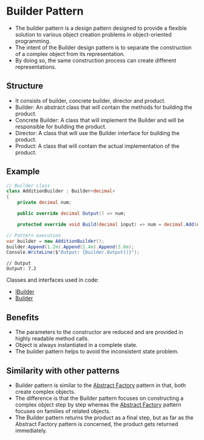 ﻿# Builder Pattern

- The builder pattern is a design pattern designed to provide a flexible solution to various object creation problems in object-oriented programming.
- The intent of the Builder design pattern is to separate the construction of a complex object from its representation.
- By doing so, the same construction process can create different representations.

## Structure

- It consists of builder, concrete builder, director and product.
- Builder: An abstract class that will contain the methods for building the product.
- Concrete Builder: A class that will implement the Builder and will be responsible for building the product.
- Director: A class that will use the Builder interface for building the product.
- Product: A class that will contain the actual implementation of the product.

## Example

```csharp
// Builder class
class AdditionBuilder : Builder<decimal>
{
    private decimal num;

    public override decimal Output() => num;

    protected override void Build(decimal input) => num = decimal.Add(num, input);

// Pattern execution
var builder = new AdditionBuilder();
builder.Append(1.2m).Append(2.4m).Append(3.6m);
Console.WriteLine($"Output: {builder.Output()}");
```
```
// Output
Output: 7.2
```

Classes and interfaces used in code:
- [IBuilder](./../../GofPatterns/Creational/BuilderPattern/IBuilder.cs)
- [Builder](./../../GofPatterns/Creational/BuilderPattern/Builder.cs)

## Benefits

- The parameters to the constructor are reduced and are provided in highly readable method calls.
- Object is always instantiated in a complete state.
- The builder pattern helps to avoid the inconsistent state problem.

## Similarity with other patterns

- Builder pattern is similar to the [Abstract Factory](./../../GofPatterns/Creational/AbstractFactoryPattern/README.md) pattern in that, both create complex objects.
- The difference is that the Builder pattern focuses on constructing a complex object step by step whereas the [Abstract Factory](./../../GofPatterns/Creational/AbstractFactoryPattern/README.md) pattern focuses on families of related objects.
- The Builder pattern returns the product as a final step, but as far as the Abstract Factory pattern is concerned, the product gets returned immediately.